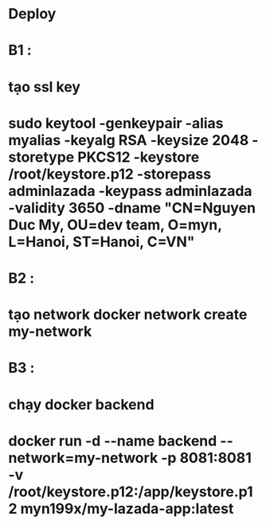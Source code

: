 # Deploy

# B1 :
# tạo ssl key 
# sudo keytool -genkeypair -alias myalias -keyalg RSA -keysize 2048 -storetype PKCS12 -keystore /root/keystore.p12 -storepass adminlazada -keypass adminlazada -validity 3650 -dname "CN=Nguyen Duc My, OU=dev team, O=myn, L=Hanoi, ST=Hanoi, C=VN"

# B2 :
# tạo network docker network create my-network

# B3 :
# chạy docker backend 
# docker run -d --name backend --network=my-network  -p 8081:8081 -v /root/keystore.p12:/app/keystore.p12 myn199x/my-lazada-app:latest